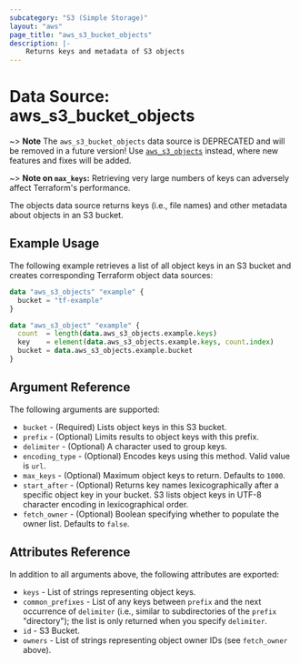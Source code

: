 ```yaml
---
subcategory: "S3 (Simple Storage)"
layout: "aws"
page_title: "aws_s3_bucket_objects"
description: |-
    Returns keys and metadata of S3 objects
---
```


# Data Source: aws_s3_bucket_objects

~> **Note** The `aws_s3_bucket_objects` data source is DEPRECATED and will be removed in a future version! Use [`aws_s3_objects`](s3_objects.md) instead, where new features and fixes will be added.

~> **Note on `max_keys`:** Retrieving very large numbers of keys can adversely affect Terraform's performance.

The objects data source returns keys (i.e., file names) and other metadata about objects in an S3 bucket.

## Example Usage

The following example retrieves a list of all object keys in an S3 bucket and creates corresponding Terraform object data sources:

```terraform
data "aws_s3_objects" "example" {
  bucket = "tf-example"
}

data "aws_s3_object" "example" {
  count  = length(data.aws_s3_objects.example.keys)
  key    = element(data.aws_s3_objects.example.keys, count.index)
  bucket = data.aws_s3_objects.example.bucket
}
```

## Argument Reference

The following arguments are supported:

* `bucket` - (Required) Lists object keys in this S3 bucket.
* `prefix` - (Optional) Limits results to object keys with this prefix.
* `delimiter` - (Optional) A character used to group keys.
* `encoding_type` - (Optional) Encodes keys using this method. Valid value is `url`.
* `max_keys` - (Optional) Maximum object keys to return. Defaults to `1000`.
* `start_after` - (Optional) Returns key names lexicographically after a specific object key in your bucket. S3 lists object keys in UTF-8 character encoding in lexicographical order.
* `fetch_owner` - (Optional) Boolean specifying whether to populate the owner list. Defaults to `false`.

## Attributes Reference

In addition to all arguments above, the following attributes are exported:

* `keys` - List of strings representing object keys.
* `common_prefixes` - List of any keys between `prefix` and the next occurrence of `delimiter` (i.e., similar to subdirectories of the `prefix` "directory"); the list is only returned when you specify `delimiter`.
* `id` - S3 Bucket.
* `owners` - List of strings representing object owner IDs (see `fetch_owner` above).

